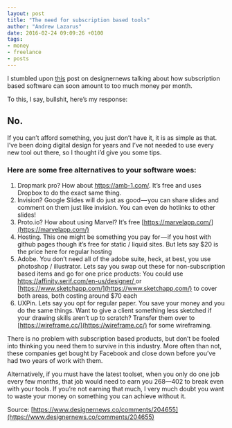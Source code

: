 ```yaml
---
layout: post
title: "The need for subscription based tools"
author: "Andrew Lazarus"
date: 2016-02-24 09:09:26 +0100
tags:
- money
- freelance
- posts
---
```


 I stumbled upon [this](https://www.designernews.co/stories/64453-ask-dn-subscription-based-tools-could-there-be-a-better-system) post on designernews talking about how subscription based software can soon amount to too much money per month.

To this, I say, bullshit, here’s my response:

## No. 

If you can’t afford something, you just don’t have it, it is as simple as that. I’ve been doing digital design for years and I’ve not needed to use every new tool out there, so I thought i’d give you some tips.

### Here are some free alternatives to your software woes:

1. Dropmark pro? How about https://amb-1.com/. It’s free and uses Dropbox to do the exact same thing.
2. Invision? Google Slides will do just as good — you can share slides and comment on them just like invision. You can even do hotlinks to other slides!
3. Proto.io? How about using Marvel? It’s free [https://marvelapp.com/](https://marvelapp.com/)
4. Hosting. This one might be something you pay for — if you host with github pages though it’s free for static / liquid sites. But lets say $20 is the price here for regular hosting
5. Adobe. You don’t need all of the adobe suite, heck, at best, you use photoshop / illustrator. Lets say you swap out these for non-subscription based items and go for one price products: You could use [https://affinity.serif.com/en-us/designer/ ](https://affinity.serif.com/en-us/designer/ )or [https://www.sketchapp.com/](https://www.sketchapp.com/) to cover both areas, both costing around $70 each
6. UXPin. Lets say you opt for regular paper. You save your money and you do the same things. Want to give a client something less sketched if your drawing skills aren’t up to scratch? Transfer them over to [https://wireframe.cc/](https://wireframe.cc/) for some wireframing.

There is no problem with subscription based products, but don’t be fooled into thinking you need them to survive in this industry. More often than not, these companies get bought by Facebook and close down before you’ve had two years of work with them.

Alternatively, if you must have the latest toolset, when you only do one job every few months, that job would need to earn you $268 — $402 to break even with your tools. If you’re not earning that much, I very much doubt you want to waste your money on something you can achieve without it.

Source: [https://www.designernews.co/comments/204655](https://www.designernews.co/comments/204655)